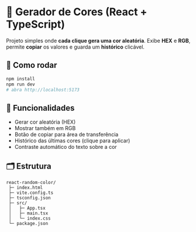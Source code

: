 # 🎨 Gerador de Cores (React + TypeScript)

Projeto simples onde **cada clique gera uma cor aleatória**. Exibe **HEX** e **RGB**, permite **copiar** os valores e guarda um **histórico** clicável.

## 🚀 Como rodar
```bash
npm install
npm run dev
# abra http://localhost:5173
```

## 🧩 Funcionalidades
- Gerar cor aleatória (HEX)
- Mostrar também em RGB
- Botão de copiar para área de transferência
- Histórico das últimas cores (clique para aplicar)
- Contraste automático do texto sobre a cor

## 🗂️ Estrutura
```
react-random-color/
 ├─ index.html
 ├─ vite.config.ts
 ├─ tsconfig.json
 ├─ src/
 │   ├─ App.tsx
 │   ├─ main.tsx
 │   └─ index.css
 └─ package.json
```
